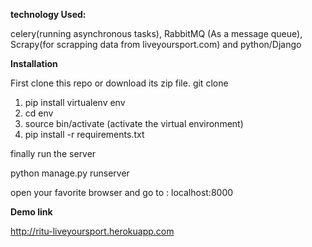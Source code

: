 **technology Used:**

 celery(running asynchronous tasks), RabbitMQ (As a message queue), Scrapy(for scrapping data from liveyoursport.com) and python/Django


**Installation**

First clone this repo or download its zip file.
git clone
1. pip install virtualenv env
2. cd env
3. source bin/activate (activate the virtual environment)
4. pip install -r requirements.txt

finally run the server

python manage.py runserver

open your favorite browser and go to : localhost:8000

**Demo link**

http://ritu-liveyoursport.herokuapp.com
